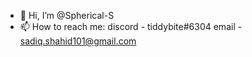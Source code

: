- 👋 Hi, I’m @Spherical-S
- 📫 How to reach me:
        discord - tiddybite#6304
        email - sadiq.shahid101@gmail.com
